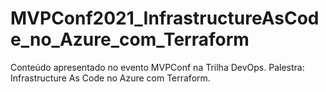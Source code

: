 # MVPConf2021_InfrastructureAsCode_no_Azure_com_Terraform
Conteúdo apresentado no evento MVPConf na Trilha DevOps. Palestra: Infrastructure As Code no Azure com Terraform.
